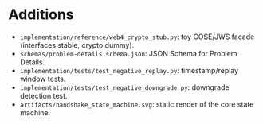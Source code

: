 # Additions
- `implementation/reference/web4_crypto_stub.py`: toy COSE/JWS facade (interfaces stable; crypto dummy).
- `schemas/problem-details.schema.json`: JSON Schema for Problem Details.
- `implementation/tests/test_negative_replay.py`: timestamp/replay window tests.
- `implementation/tests/test_negative_downgrade.py`: downgrade detection test.
- `artifacts/handshake_state_machine.svg`: static render of the core state machine.
